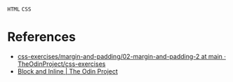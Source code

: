 `HTML` `CSS`
# References
* [css-exercises/margin-and-padding/02-margin-and-padding-2 at main · TheOdinProject/css-exercises](https://github.com/TheOdinProject/css-exercises/tree/main/margin-and-padding/02-margin-and-padding-2)
* [Block and Inline | The Odin Project](https://www.theodinproject.com/lessons/foundations-block-and-inline)
